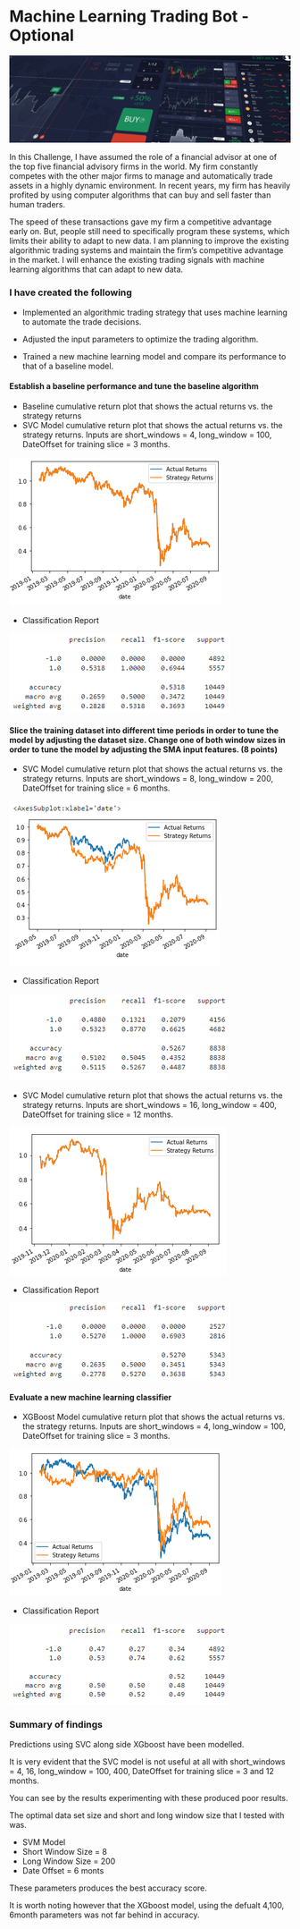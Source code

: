 # Machine Learning Trading Bot - Optional

![Decorative image.](Images/15-2-Homework.png)

In this Challenge, I have assumed the role of a financial advisor at one of the top five financial advisory firms in the world. My firm constantly competes with the other major firms to manage and automatically trade assets in a highly dynamic environment. In recent years, my firm has heavily profited by using computer algorithms that can buy and sell faster than human traders.

The speed of these transactions gave my firm a competitive advantage early on. But, people still need to specifically program these systems, which limits their ability to adapt to new data. I am planning to improve the existing algorithmic trading systems and maintain the firm’s competitive advantage in the market. I will enhance the existing trading signals with machine learning algorithms that can adapt to new data.

### I have created the following 

* Implemented an algorithmic trading strategy that uses machine learning to automate the trade decisions.

* Adjusted the input parameters to optimize the trading algorithm.

* Trained a new machine learning model and compare its performance to that of a baseline model.


#### Establish a baseline performance and tune the baseline algorithm 

* Baseline cumulative return plot that shows the actual returns vs. the strategy returns
* SVC Model cumulative return plot that shows the actual returns vs. the strategy returns. Inputs are short_windows = 4, long_window = 100, DateOffset for training slice = 3 months.

![[returns_actual_vs_strategy]](https://github.com/apfreeman/Unit-15-Machine-Learning-Trading-Bot/blob/main/Images/returns_actual_vs_strategy_svm.PNG?raw=true)

- Classification Report

![[cr]](https://github.com/apfreeman/Unit-15-Machine-Learning-Trading-Bot/blob/main/Images/cr_svm_3_100.PNG?raw=true)


#### Slice the training dataset into different time periods in order to tune the model by adjusting the dataset size.  Change one of both window sizes in order to tune the model by adjusting the SMA input features. (8 points)

* SVC Model cumulative return plot that shows the actual returns vs. the strategy returns. Inputs are short_windows = 8, long_window = 200, DateOffset for training slice = 6 months.

![[returns_actual_vs_strategy_6months]](https://github.com/apfreeman/Unit-15-Machine-Learning-Trading-Bot/blob/main/Images/returns_actual_vs_strategy_svm_6_200.PNG?raw=true)

- Classification Report

![[cr]](https://github.com/apfreeman/Unit-15-Machine-Learning-Trading-Bot/blob/main/Images/cr_svm_6_200.PNG?raw=true)


* SVC Model cumulative return plot that shows the actual returns vs. the strategy returns. Inputs are short_windows = 16, long_window = 400, DateOffset for training slice = 12 months.

 ![[returns_actual_vs_strategy_12months]](https://github.com/apfreeman/Unit-15-Machine-Learning-Trading-Bot/blob/main/Images/returns_actual_vs_strategy_svm_12_400.PNG?raw=true)

- Classification Report

![[cr]](https://github.com/apfreeman/Unit-15-Machine-Learning-Trading-Bot/blob/main/Images/cr_svm_12_400.PNG?raw=true)


#### Evaluate a new machine learning classifier 

* XGBoost Model cumulative return plot that shows the actual returns vs. the strategy returns. Inputs are short_windows = 4, long_window = 100, DateOffset for training slice = 3 months.

![[returns_actual_vs_strategy_xgboost]](https://github.com/apfreeman/Unit-15-Machine-Learning-Trading-Bot/blob/main/Images/returns_actual_vs_strategy_xgboost.PNG?raw=true)

- Classification Report

![[cr]](https://github.com/apfreeman/Unit-15-Machine-Learning-Trading-Bot/blob/main/Images/cr_xgboost_3_100.PNG?raw=true)

### Summary of findings

Predictions using SVC along side XGboost have been modelled. 

It is very evident that the SVC model is not useful at all with short_windows = 4, 16, long_window = 100, 400, DateOffset for training slice = 3 and 12 months. 

You can see by the results experimenting with these produced poor results. 

The optimal data set size and short and long window size that I tested with was.

 - SVM Model
 - Short Window Size = 8
 - Long Window Size = 200
 - Date Offset = 6 monts

 These parameters produces the best accuracy score. 

 It is worth noting however that the XGboost model, using the defualt 4,100, 6month parameters was not far behind in accuracy. 